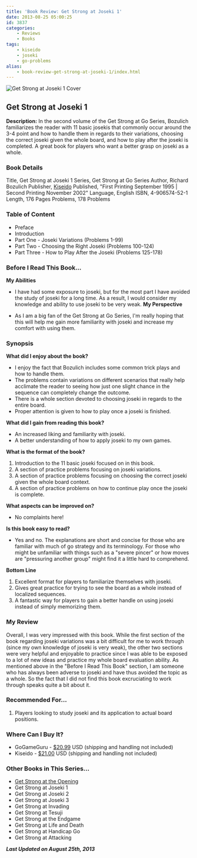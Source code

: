 ```yaml
---
title: 'Book Review: Get Strong at Joseki 1'
date: 2013-08-25 05:00:25
id: 3837
categories:
	- Reviews
	- Books
tags:
	- kiseido
	- joseki
	- go-problems
alias:
	- book-review-get-strong-at-joseki-1/index.html
---
```


![Get Strong at Joseki 1 Cover](/images/2013/08/getstrongv2.jpg)

## Get Strong at Joseki 1

**Description:** In the second volume of the Get Strong at Go Series, Bozulich familiarizes the reader with 11 basic josekis that commonly occur around the 3-4 point and how to handle them in regards to their variations, choosing the correct joseki given the whole board, and how to play after the joseki is completed. A great book for players who want a better grasp on joseki as a whole.

<!--more-->

### Book Details

Title, Get Strong at Joseki 1
Series, Get Strong at Go Series
Author, Richard Bozulich
Publisher, [Kiseido](http://www.kiseido.com)
Published, "First Printing September 1995 | Second Printing November 2002"
Language, English
ISBN, 4-906574-52-1
Length, 176 Pages
Problems, 178 Problems

### Table of Content

*   Preface
*   Introduction
*   Part One - Joseki Variations (Problems 1-99)
*   Part Two - Choosing the Right Joseki (Problems 100-124)
*   Part Three - How to Play After the Joseki (Problems 125-178)

### Before I Read This Book...

**My Abilities**

*   I have had some exposure to joseki, but for the most part I have avoided the study of joseki for a long time. As a result, I would consider my knowledge and ability to use joseki to be very weak.
**My Perspective**

*   As I am a big fan of the Get Strong at Go Series, I'm really hoping that this will help me gain more familiarity with joseki and increase my comfort with using them.

### Synopsis

**What did I enjoy about the book?**

*   I enjoy the fact that Bozulich includes some common trick plays and how to handle them.
*   The problems contain variations on different scenarios that really help acclimate the reader to seeing how just one slight chance in the sequence can completely change the outcome.
*   There is a whole section devoted to choosing joseki in regards to the entire board.
*   Proper attention is given to how to play once a joseki is finished.

**What did I gain from reading this book?**

*   An increased liking and familiarity with joseki.
*   A better understanding of how to apply joseki to my own games.

**What is the format of the book?**

1.  Introduction to the 11 basic joseki focused on in this book.
2.  A section of practice problems focusing on joseki variations.
3.  A section of practice problems focusing on choosing the correct joseki given the whole board context.
4.  A section of practice problems on how to continue play once the joseki is complete.

**What aspects can be improved on?**

*   No complaints here!

**Is this book easy to read?**

*   Yes and no. The explanations are short and concise for those who are familiar with much of go strategy and its terminology. For those who might be unfamiliar with things such as a "severe pincer" or how moves are "pressuring another group" might find it a little hard to comprehend.

**Bottom Line**

1.  Excellent format for players to familiarize themselves with joseki.
2.  Gives great practice for trying to see the board as a whole instead of localized sequences.
3.  A fantastic way for players to gain a better handle on using joseki instead of simply memorizing them.

### My Review

Overall, I was very impressed with this book. While the first section of the book regarding joseki variations was a bit difficult for me to work through (since my own knowledge of joseki is very weak), the other two sections were very helpful and enjoyable to practice since I was able to be exposed to a lot of new ideas and practice my whole board evaluation ability. As mentioned above in the "Before I Read This Book" section, I am someone who has always been adverse to joseki and have thus avoided the topic as a whole. So the fact that I did not find this book excruciating to work through speaks quite a bit about it.

### Recommended For...

1.  Players looking to study joseki and its application to actual board positions.

### Where Can I Buy It?

*   GoGameGuru - [$20.99](http://shop.gogameguru.com/get-strong-at-joseki-1/?acc=e4da3b7fbbce2345d7772b0674a318d5 "Get Strong at Joseki 1 GoGameGuru Purchase Link") USD (shipping and handling not included)
*   Kiseido - [$21.00](http://www.kiseido.com/go_books.htm "Kiseido Purchase Form") USD (shipping and handling not included)

### Other Books in This Series...

*   [Get Strong at the Opening](http://www.bengozen.com/book-review-get-strong-at-the-opening/ "Book Review: Get Strong at the Opening")
*   Get Strong at Joseki 1
*   Get Strong at Joseki 2
*   Get Strong at Joseki 3
*   Get Strong at Invading
*   Get Strong at Tesuji
*   Get Strong at the Endgame
*   Get Strong at Life and Death
*   Get Strong at Handicap Go
*   Get Strong at Attacking

_**Last Updated on August 25th, 2013**_
